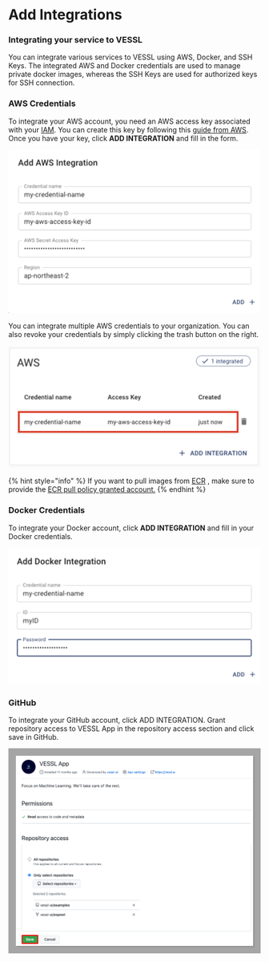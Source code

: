 # Add Integrations

### Integrating your service to VESSL

You can integrate various services to VESSL using AWS, Docker, and SSH Keys. The integrated AWS and Docker credentials are used to manage private docker images, whereas the SSH Keys are used for authorized keys for SSH connection.

### AWS Credentials&#x20;

To integrate your AWS account, you need an AWS access key associated with your [IAM](https://docs.aws.amazon.com/IAM/latest/UserGuide/introduction.html). You can create this key by following this [guide from AWS](https://docs.aws.amazon.com/IAM/latest/UserGuide/id\_credentials\_access-keys.html). Once you have your key, click **ADD INTEGRATION** and fill in the form.&#x20;

![](<../../../.gitbook/assets/image (14).png>)

You can integrate multiple AWS credentials to your organization. You can also revoke your credentials by simply clicking the trash button on the right.&#x20;

![](<../../../.gitbook/assets/image (16).png>)

{% hint style="info" %}
If you want to pull images from [ECR](https://docs.aws.amazon.com/AmazonECR/latest/userguide/what-is-ecr.html) , make sure to provide the [ECR pull policy granted account.](https://docs.aws.amazon.com/AmazonECR/latest/userguide/repository-policy-examples.html)
{% endhint %}

### Docker Credentials

To integrate your Docker account, click **ADD INTEGRATION** and fill in your Docker credentials.

![](<../../../.gitbook/assets/image (17).png>)

### GitHub

To integrate your GitHub account, click ADD INTEGRATION. Grant repository access to VESSL App in the repository access section and click save in GitHub.

![](<../../../.gitbook/assets/image (208).png>)
